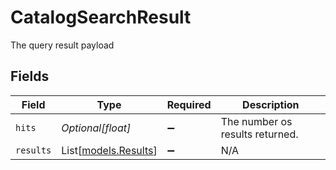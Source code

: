 # CatalogSearchResult

The query result payload


## Fields

| Field                                        | Type                                         | Required                                     | Description                                  |
| -------------------------------------------- | -------------------------------------------- | -------------------------------------------- | -------------------------------------------- |
| `hits`                                       | *Optional[float]*                            | :heavy_minus_sign:                           | The number os results returned.              |
| `results`                                    | List[[models.Results](../models/results.md)] | :heavy_minus_sign:                           | N/A                                          |